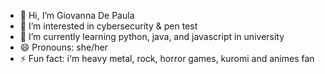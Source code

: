 - 👋 Hi, I’m Giovanna De Paula
- 👀 I’m interested in cybersecurity & pen test 
- 🌱 I’m currently learning python, java, and javascript in university
- 😄 Pronouns: she/her
- ⚡ Fun fact: i'm heavy metal, rock, horror games, kuromi and animes fan

<!---
is a ✨ special ✨ repository because its `README.md` (this file) appears on your GitHub profile.
You can click the Preview link to take a look at your changes.
--->

